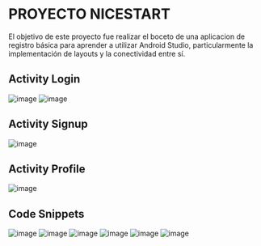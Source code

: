 PROYECTO NICESTART
==================
El objetivo de este proyecto fue realizar el boceto de una aplicacion de registro básica para aprender
a utilizar Android Studio, particularmente la implementación de layouts y la conectividad entre sí.

Activity Login
--------------
![image](https://github.com/user-attachments/assets/463fb2fb-6265-4dc5-9452-3aae3d595746)
![image](https://github.com/user-attachments/assets/fb6a7d9e-2738-4934-9cdb-6bf53276470d)

Activity Signup
---------------
![image](https://github.com/user-attachments/assets/2f745b02-ea77-425d-9671-ec005648d774)

Activity Profile
----------------
![image](https://github.com/user-attachments/assets/47c99314-35ae-42e4-bbb7-04fad33daad9)

Code Snippets
-------------
![image](https://github.com/user-attachments/assets/1e6137dc-d024-47e0-a31e-243700c24324)
![image](https://github.com/user-attachments/assets/a4ccd8fb-fed3-44c4-a871-85793b8804d8)
![image](https://github.com/user-attachments/assets/95f3fbff-2fa9-4cfd-8b60-613e77d27f0b)
![image](https://github.com/user-attachments/assets/eb309bfa-b0cc-49c6-9d87-4dd6a72d0bf1)
![image](https://github.com/user-attachments/assets/dc97ec8e-1d28-467d-bfae-f47467ae3cf2)
![image](https://github.com/user-attachments/assets/a2d42d87-c64d-4bc0-b85b-e2d30197e03c)


